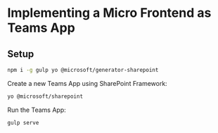 # Implementing a Micro Frontend as Teams App

## Setup

```bash
npm i -g gulp yo @microsoft/generator-sharepoint
```

Create a new Teams App using SharePoint Framework:

```bash
yo @microsoft/sharepoint
```

Run the Teams App:

```bash
gulp serve 
```